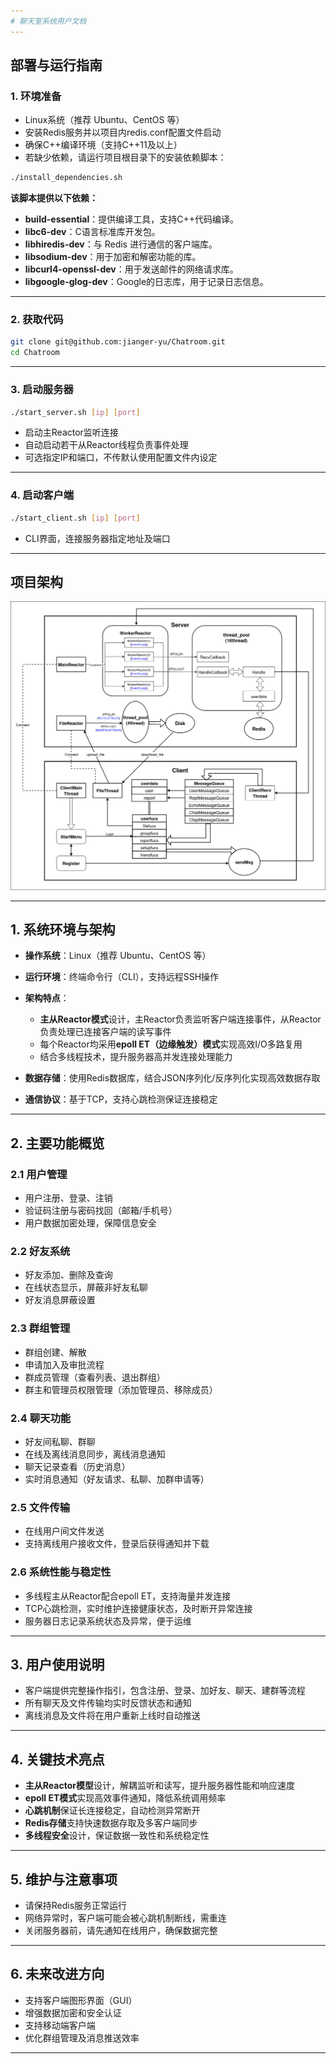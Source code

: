 ```yaml
---
# 聊天室系统用户文档
---
```


## 部署与运行指南

### 1. 环境准备

* Linux系统（推荐 Ubuntu、CentOS 等）
* 安装Redis服务并以项目内redis.conf配置文件启动
* 确保C++编译环境（支持C++11及以上）
* 若缺少依赖，请运行项目根目录下的安装依赖脚本：

```bash
./install_dependencies.sh
```
**该脚本提供以下依赖：**
* **build-essential**：提供编译工具，支持C++代码编译。
* **libc6-dev**：C语言标准库开发包。
* **libhiredis-dev**：与 Redis 进行通信的客户端库。
* **libsodium-dev**：用于加密和解密功能的库。
* **libcurl4-openssl-dev**：用于发送邮件的网络请求库。
* **libgoogle-glog-dev**：Google的日志库，用于记录日志信息。

---

### 2. 获取代码

```bash
git clone git@github.com:jianger-yu/Chatroom.git
cd Chatroom
```

---

### 3. 启动服务器

```bash
./start_server.sh [ip] [port]
```

* 启动主Reactor监听连接
* 自动启动若干从Reactor线程负责事件处理
* 可选指定IP和端口，不传默认使用配置文件内设定

---

### 4. 启动客户端

```bash
./start_client.sh [ip] [port]
```

* CLI界面，连接服务器指定地址及端口
---
## 项目架构
![alt text](server.drawio(3).png)

---

## 1. 系统环境与架构

* **操作系统**：Linux（推荐 Ubuntu、CentOS 等）
* **运行环境**：终端命令行（CLI），支持远程SSH操作
* **架构特点**：

  * **主从Reactor模式**设计，主Reactor负责监听客户端连接事件，从Reactor负责处理已连接客户端的读写事件
  * 每个Reactor均采用**epoll ET（边缘触发）模式**实现高效I/O多路复用
  * 结合多线程技术，提升服务器高并发连接处理能力
* **数据存储**：使用Redis数据库，结合JSON序列化/反序列化实现高效数据存取
* **通信协议**：基于TCP，支持心跳检测保证连接稳定

---

## 2. 主要功能概览

### 2.1 用户管理

* 用户注册、登录、注销
* 验证码注册与密码找回（邮箱/手机号）
* 用户数据加密处理，保障信息安全

### 2.2 好友系统

* 好友添加、删除及查询
* 在线状态显示，屏蔽非好友私聊
* 好友消息屏蔽设置

### 2.3 群组管理

* 群组创建、解散
* 申请加入及审批流程
* 群成员管理（查看列表、退出群组）
* 群主和管理员权限管理（添加管理员、移除成员）

### 2.4 聊天功能

* 好友间私聊、群聊
* 在线及离线消息同步，离线消息通知
* 聊天记录查看（历史消息）
* 实时消息通知（好友请求、私聊、加群申请等）

### 2.5 文件传输

* 在线用户间文件发送
* 支持离线用户接收文件，登录后获得通知并下载

### 2.6 系统性能与稳定性

* 多线程主从Reactor配合epoll ET，支持海量并发连接
* TCP心跳检测，实时维护连接健康状态，及时断开异常连接
* 服务器日志记录系统状态及异常，便于运维
---

## 3. 用户使用说明

* 客户端提供完整操作指引，包含注册、登录、加好友、聊天、建群等流程
* 所有聊天及文件传输均实时反馈状态和通知
* 离线消息及文件将在用户重新上线时自动推送

---

## 4. 关键技术亮点

* **主从Reactor模型**设计，解耦监听和读写，提升服务器性能和响应速度
* **epoll ET模式**实现高效事件通知，降低系统调用频率
* **心跳机制**保证长连接稳定，自动检测异常断开
* **Redis存储**支持快速数据存取及多客户端同步
* **多线程安全**设计，保证数据一致性和系统稳定性

---

## 5. 维护与注意事项

* 请保持Redis服务正常运行
* 网络异常时，客户端可能会被心跳机制断线，需重连
* 关闭服务器前，请先通知在线用户，确保数据完整

---

## 6. 未来改进方向
* 支持客户端图形界面（GUI）
* 增强数据加密和安全认证
* 支持移动端客户端
* 优化群组管理及消息推送效率
---
